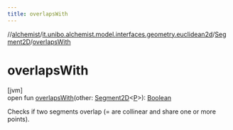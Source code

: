 ```yaml
---
title: overlapsWith
---
```

//[alchemist](../../../index.html)/[it.unibo.alchemist.model.interfaces.geometry.euclidean2d](../index.html)/[Segment2D](index.html)/[overlapsWith](overlaps-with.html)



# overlapsWith



[jvm]\
open fun [overlapsWith](overlaps-with.html)(other: [Segment2D](index.html)<[P](index.html)>): [Boolean](https://kotlinlang.org/api/latest/jvm/stdlib/kotlin/-boolean/index.html)



Checks if two segments overlap (= are collinear and share one or more points).




